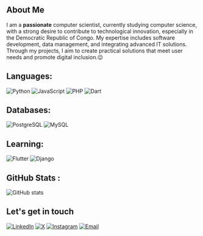 ## About Me

I am a **passionate** computer scientist, currently studying computer science, with a strong desire to contribute to technological innovation, especially in the Democratic Republic of Congo. My expertise includes software development, data management, and integrating advanced IT solutions. Through my projects, I aim to create practical solutions that meet user needs and promote digital inclusion.😉

## Languages:
![Python](https://img.shields.io/badge/-Python-3776AB?style=flat-square&logo=python&logoColor=white)
![JavaScript](https://img.shields.io/badge/-JavaScript-F7DF1E?style=flat-square&logo=javascript&logoColor=black)
![PHP](https://img.shields.io/badge/-PHP-777BB4?style=flat-square&logo=php&logoColor=white)
![Dart](https://img.shields.io/badge/-Dart-0175C2?style=flat-square&logo=dart&logoColor=white)

## Databases:
![PostgreSQL](https://img.shields.io/badge/-PostgreSQL-4169E1?style=flat-square&logo=postgresql&logoColor=white)
![MySQL](https://img.shields.io/badge/-MySQL-4479A1?style=flat-square&logo=mysql&logoColor=white)

## Learning:
![Flutter](https://img.shields.io/badge/-Flutter-02569B?style=flat-square&logo=flutter&logoColor=white)
![Django](https://img.shields.io/badge/-Django-092E20?style=flat-square&logo=django&logoColor=white)


## GitHub Stats :

![GitHub stats](https://github-readme-stats.vercel.app/api?username=eliezermga&show_icons=true&theme=tokyonight)


## Let's get in touch

<p align="left">
  <a href="https://www.linkedin.com/in/eliezer-mununga-b3a776269"><img alt="LinkedIn" src="https://img.shields.io/badge/LinkedIn-Eliezer-0A66C2?style=flat-square&logo=linkedin&logoColor=white"></a> 
  <a href="https://x.com/EliezerMga"><img alt="X" src="https://img.shields.io/badge/EliezerMga-000000?style=flat-square&logo=x&logoColor=white"></a>
  <a href="https://instagram.com/eliezer_mga"><img alt="Instagram" src="https://img.shields.io/badge/Eliezer_Mga-E1306C?style=flat-square&logo=instagram&logoColor=white"></a>
  <a href="mailto:eliezermunung@outlook.fr">
    <img alt="Email" src="https://img.shields.io/badge/Email-Eliezer-0078D4?style=flat-square&logo=microsoft-outlook&logoColor=white"></a>
</p>



